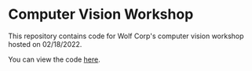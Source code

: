 # Computer Vision Workshop
This repository contains code for Wolf Corp's computer vision workshop hosted on 02/18/2022.

You can view the code [here](https://github.com/wolfcorpftc/ff-cv-workshop/tree/master/TeamCode/src/main/java/org/firstinspires/ftc/teamcode).
